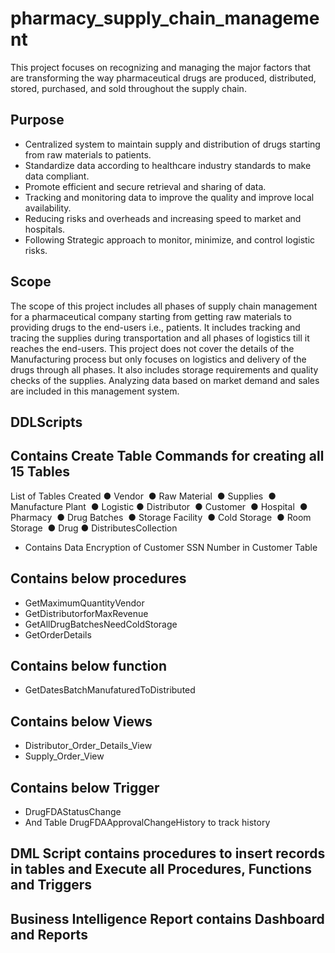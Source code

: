 # pharmacy_supply_chain_management
This project focuses on recognizing and managing the major factors that are transforming the way pharmaceutical drugs are produced, distributed, stored, purchased, and sold throughout the supply chain. 

## Purpose
* Centralized system to maintain supply and distribution of drugs starting from raw materials to patients.
* Standardize data according to healthcare industry standards to make data compliant.
* Promote efficient and secure retrieval and sharing of data.
* Tracking and monitoring data to improve the quality and improve local availability.
* Reducing risks and overheads and increasing speed to market and hospitals.
* Following Strategic approach to monitor, minimize, and control logistic risks.

## Scope
The scope of this project includes all phases of supply chain management for a pharmaceutical company starting from getting raw materials to providing drugs to the end-users i.e., patients. It includes tracking and tracing the supplies during transportation and all phases of logistics till it reaches the end-users. This project does not cover the details of the Manufacturing process but only focuses on logistics and delivery of the drugs through all phases. It also includes storage requirements and quality checks of the supplies. Analyzing data based on market demand and sales are included in this management system.

## DDLScripts

## Contains Create Table Commands for creating all 15 Tables

List of Tables Created
● Vendor 
● Raw Material 
● Supplies 
● Manufacture Plant 
● Logistic
● Distributor 
● Customer 
● Hospital 
● Pharmacy 
● Drug Batches 
● Storage Facility 
● Cold Storage 
● Room Storage 
● Drug
● DistributesCollection

* Contains Data Encryption of Customer SSN Number in Customer Table

## Contains below procedures
* GetMaximumQuantityVendor
* GetDistributorforMaxRevenue
* GetAllDrugBatchesNeedColdStorage
* GetOrderDetails

## Contains below function
* GetDatesBatchManufaturedToDistributed

## Contains below Views
* Distributor_Order_Details_View 
* Supply_Order_View 

## Contains below Trigger
* DrugFDAStatusChange
* And Table DrugFDAApprovalChangeHistory to track history

## DML Script contains procedures to insert records in tables and Execute all Procedures, Functions and Triggers

## Business Intelligence Report contains Dashboard and Reports

